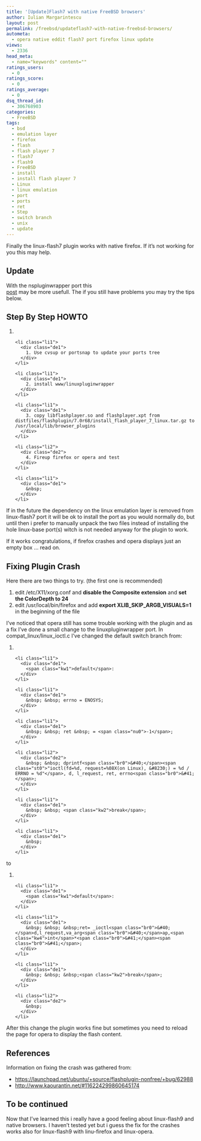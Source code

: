 ```yaml
---
title: '[Update]Flash7 with native FreeBSD browsers'
author: Iulian Margarintescu
layout: post
permalink: /freebsd/updateflash7-with-native-freebsd-browsers/
autometa:
  - opera native eddit flash7 port firefox linux update
views:
  - 2336
head_meta:
  - name="keywords" content=""
ratings_users:
  - 0
ratings_score:
  - 0
ratings_average:
  - 0
dsq_thread_id:
  - 306768903
categories:
  - FreeBSD
tags:
  - bsd
  - emulation layer
  - firefox
  - flash
  - flash player 7
  - flash7
  - flash9
  - FreeBSD
  - install
  - install flash player 7
  - Linux
  - linux emulation
  - port
  - ports
  - ret
  - Step
  - switch branch
  - unix
  - update
---
```

Finally the linux-flash7 plugin works with native firefox. If it&#8217;s not working for you this may help.

<!--more-->

## Update

With the nspluginwrapper port this [  
post][1] may be more usefull. The if you still have problems you may try the tips below.

## Step By Step HOWTO

<div class="dean_ch" style="white-space: wrap;">
  <ol>
    <li class="li1">
      <div class="de1">
        &nbsp;
      </div>
    </li>
    
    <li class="li1">
      <div class="de1">
        1. Use cvsup or portsnap to update your ports tree
      </div>
    </li>
    
    <li class="li1">
      <div class="de1">
        2. install www/linuxpluginwrapper
      </div>
    </li>
    
    <li class="li1">
      <div class="de1">
        3. copy libflashplayer.so and flashplayer.xpt from distfiles/flashplugin/7.0r68/install_flash_player_7_linux.tar.gz to /usr/local/lib/browser_plugins
      </div>
    </li>
    
    <li class="li2">
      <div class="de2">
        4. Fireup firefox or opera and test
      </div>
    </li>
    
    <li class="li1">
      <div class="de1">
        &nbsp;
      </div>
    </li>
  </ol>
</div>

If in the future the dependency on the linux emulation layer is removed from linux-flash7 port it will be ok to install the port as you would normally do, but until then i prefer to manually unpack the two files instead of installing the hole linux-base port(s) witch is not needed anyway for the plugin to work.  
  
If it works congratulations, if firefox crashes and opera displays just an empty box &#8230; read on.

## Fixing Plugin Crash

Here there are two things to try. (the first one is recommended)

1.  edit /etc/X11/xorg.conf and **disable the Composite extension** and **set the ColorDepth to 24**
2.  edit /usr/local/bin/firefox and add **export XLIB\_SKIP\_ARGB_VISUALS=1** in the beginning of the file

I&#8217;ve noticed that opera still has some trouble working with the plugin and as a fix I&#8217;ve done a small change to the linuxpluginwrapper port. In compat\_linux/linux\_ioctl.c I&#8217;ve changed the default switch branch from:

<div class="dean_ch" style="white-space: wrap;">
  <ol>
    <li class="li1">
      <div class="de1">
        &nbsp;
      </div>
    </li>
    
    <li class="li1">
      <div class="de1">
        <span class="kw1">default</span>:
      </div>
    </li>
    
    <li class="li1">
      <div class="de1">
        &nbsp; &nbsp; errno = ENOSYS;
      </div>
    </li>
    
    <li class="li1">
      <div class="de1">
        &nbsp; &nbsp; ret &nbsp; = <span class="nu0">-1</span>;
      </div>
    </li>
    
    <li class="li2">
      <div class="de2">
        &nbsp; &nbsp; dprintf<span class="br0">&#40;</span><span class="st0">"ioctl(fd=%d, request=%08X(on Linux), &#8230;) = %d / ERRNO = %d"</span>, d, l_request, ret, errno<span class="br0">&#41;</span>;
      </div>
    </li>
    
    <li class="li1">
      <div class="de1">
        &nbsp; &nbsp; <span class="kw2">break</span>;
      </div>
    </li>
    
    <li class="li1">
      <div class="de1">
        &nbsp;
      </div>
    </li>
  </ol>
</div>

to

<div class="dean_ch" style="white-space: wrap;">
  <ol>
    <li class="li1">
      <div class="de1">
        &nbsp;
      </div>
    </li>
    
    <li class="li1">
      <div class="de1">
        <span class="kw1">default</span>:
      </div>
    </li>
    
    <li class="li1">
      <div class="de1">
        &nbsp; &nbsp; &nbsp;ret= _ioctl<span class="br0">&#40;</span>d,l_request,va_arg<span class="br0">&#40;</span>ap,<span class="kw4">int</span>*<span class="br0">&#41;</span><span class="br0">&#41;</span>;
      </div>
    </li>
    
    <li class="li1">
      <div class="de1">
        &nbsp; &nbsp; &nbsp;<span class="kw2">break</span>;
      </div>
    </li>
    
    <li class="li2">
      <div class="de2">
        &nbsp;
      </div>
    </li>
  </ol>
</div>

After this change the plugin works fine but sometimes you need to reload the page for opera to display the flash content.

## References

Information on fixing the crash was gathered from:

*   <https://launchpad.net/ubuntu/+source/flashplugin-nonfree/+bug/62988>
*   <http://www.kaourantin.net/#116224299860645174>

## To be continued

Now that I&#8217;ve learned this i really have a good feeling about linux-flash9 and native browsers. I haven&#8217;t tested yet but i guess the fix for the crashes works also for linux-flash9 with linu-firefox and linux-opera.

 [1]: http://unix.derkeiler.com/Mailing-Lists/FreeBSD/questions/2007-07/msg01919.htm